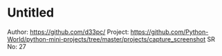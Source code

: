 # Untitled

Author: https://github.com/d33pc/
Project: https://github.com/Python-World/python-mini-projects/tree/master/projects/capture_screenshot
SR No: 27
